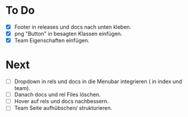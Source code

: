 # To Do
- [x] Footer in releases und docs nach unten kleben.
- [x] png "Button" in besagten Klassen einfügen.
- [x] Team Eigenschaften einfügen.

# Next
- [ ] Dropdown in rels und docs in die Menubar integrieren ( in index und team).
- [ ] Danach docs und rel Files löschen.
- [ ] Hover auf rels und docs nachbessern.
- [ ] Team Seite aufhübschen/ strukturieren.

